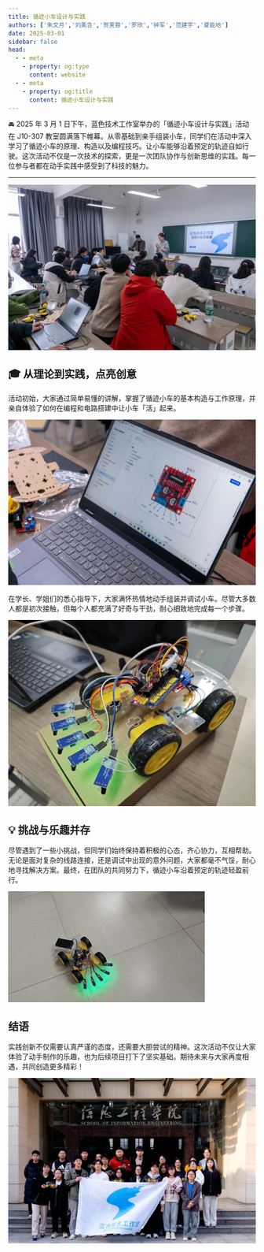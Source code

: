 ```yaml
---
title: 循迹小车设计与实践
authors: ['朱文月','刘美含','贺芙蓉','罗欣','钟军','范建宇','夏能地']
date: 2025-03-01
sidebar: false
head:
  - - meta
    - property: og:type
      content: website
  - - meta
    - property: og:title
      content: 循迹小车设计与实践
---
```


🚘 2025 年 3 月 1 日下午，蓝色技术工作室举办的「循迹小车设计与实践」活动在 J10-307 教室圆满落下帷幕。从零基础到亲手组装小车，同学们在活动中深入学习了循迹小车的原理、构造以及编程技巧。让小车能够沿着预定的轨迹自如行驶。这次活动不仅是一次技术的探索，更是一次团队协作与创新思维的实践。每一位参与者都在动手实践中感受到了科技的魅力。

---

![](assets/2025-03-01-tracking-car-design-and-practice/image.webp)

## 🎓 **从理论到实践，点亮创意**

活动初始，大家通过简单易懂的讲解，掌握了循迹小车的基本构造与工作原理，并亲自体验了如何在编程和电路搭建中让小车「活」起来。

![](assets/2025-03-01-tracking-car-design-and-practice/image-1.webp)

在学长、学姐们的悉心指导下，大家满怀热情地动手组装并调试小车。尽管大多数人都是初次接触，但每个人都充满了好奇与干劲，耐心细致地完成每一个步骤。

![](assets/2025-03-01-tracking-car-design-and-practice/image-2.webp)

## 💡 **挑战与乐趣并存**

尽管遇到了一些小挑战，但同学们始终保持着积极的心态，齐心协力，互相帮助。无论是面对复杂的线路连接，还是调试中出现的意外问题，大家都毫不气馁，耐心地寻找解决方案。最终，在团队的共同努力下，循迹小车沿着预定的轨迹轻盈前行。

![](assets/2025-03-01-tracking-car-design-and-practice/IMG-20250307215012875.gif)

## 结语

实践创新不仅需要认真严谨的态度，还需要大胆尝试的精神。这次活动不仅让大家体验了动手制作的乐趣，也为后续项目打下了坚实基础。期待未来与大家再度相遇，共同创造更多精彩！

![](assets/2025-03-01-tracking-car-design-and-practice/image-4.webp)
